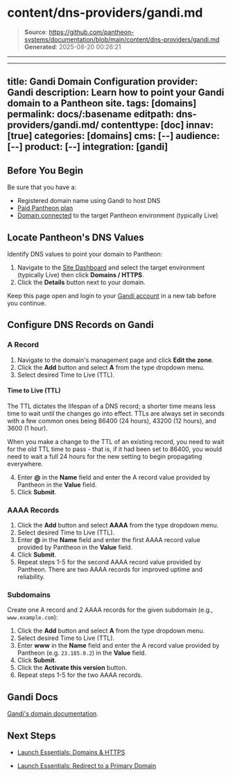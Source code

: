 # content/dns-providers/gandi.md

> **Source**: https://github.com/pantheon-systems/documentation/blob/main/content/dns-providers/gandi.md
> **Generated**: 2025-08-20 00:26:21

---

---
title: Gandi Domain Configuration
provider: Gandi
description: Learn how to point your Gandi domain to a Pantheon site.
tags: [domains]
permalink: docs/:basename
editpath: dns-providers/gandi.md/
contenttype: [doc]
innav: [true]
categories: [domains]
cms: [--]
audience: [--]
product: [--]
integration: [gandi]
---
## Before You Begin
Be sure that you have a:


- Registered domain name using Gandi to host DNS
- [Paid Pantheon plan](/guides/launch/plans)
- [Domain connected](/guides/launch/domains) to the target Pantheon environment (typically Live)

## Locate Pantheon's DNS Values
Identify DNS values to point your domain to Pantheon:

1. Navigate to the [Site Dashboard](/guides/account-mgmt/workspace-sites-teams/sites#site-dashboard) and select the target environment (typically <Icon icon="wavePulse" /> Live) then click **<Icon icon="global" /> Domains / HTTPS**.
2. Click the **Details** button next to your domain.

Keep this page open and login to your [Gandi account](https://id.gandi.net/en/login) in a new tab before you continue.

## Configure DNS Records on Gandi

### A Record
1. Navigate to the domain's management page and click **Edit the zone**.
2. Click the **Add** button and select **A** from the type dropdown menu.
3. Select desired Time to Live (TTL).

  <Accordion title="Learn More" id="ttl" icon="info-sign">

  #### Time to Live (TTL)

  The TTL dictates the lifespan of a DNS record; a shorter time means less time to wait until the changes go into effect. TTLs are always set in seconds with a few common ones being 86400 (24 hours),  43200 (12 hours), and 3600 (1 hour).

  When you make a change to the TTL of an existing record, you need to wait for the old TTL time to pass - that is, if it had been set to 86400, you would need to wait a full 24 hours for the new setting to begin propagating everywhere.

  </Accordion>

4. Enter **@** in the **Name** field and enter the A record value provided by Pantheon in the **Value** field.
6. Click **Submit**.

### AAAA Records
1. Click the **Add** button and select **AAAA** from the type dropdown menu.
2. Select desired Time to Live (TTL).
3. Enter **@** in the **Name** field and enter the first AAAA record value provided by Pantheon in the **Value** field.
4. Click **Submit**.
5. Repeat steps 1-5 for the second AAAA record value provided by Pantheon. There are two AAAA records for improved uptime and reliability.

### Subdomains
Create one A record and 2 AAAA records for the given subdomain (e.g., `www.example.com`):

1. Click the **Add** button and select **A** from the type dropdown menu.
2. Select desired Time to Live (TTL).
3. Enter **www** in the **Name** field and enter the A record value provided by Pantheon (e.g. `23.185.0.2`) in the **Value** field.
4. Click **Submit**.
5. Click the **Activate this version** button.
6. Repeat steps 1-5 for the two AAAA records.


## Gandi Docs

[Gandi's domain documentation](https://docs.gandi.net/en/domain_names/).

## Next Steps

* [Launch Essentials: Domains & HTTPS](/guides/launch/domains)

* [Launch Essentials: Redirect to a Primary Domain](/guides/launch/redirects)
